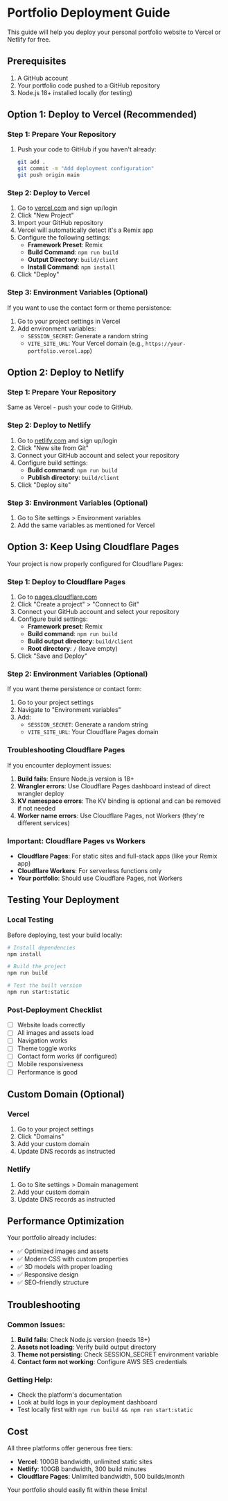 # Portfolio Deployment Guide

This guide will help you deploy your personal portfolio website to Vercel or Netlify for free.

## Prerequisites

1. A GitHub account
2. Your portfolio code pushed to a GitHub repository
3. Node.js 18+ installed locally (for testing)

## Option 1: Deploy to Vercel (Recommended)

### Step 1: Prepare Your Repository
1. Push your code to GitHub if you haven't already:
   ```bash
   git add .
   git commit -m "Add deployment configuration"
   git push origin main
   ```

### Step 2: Deploy to Vercel
1. Go to [vercel.com](https://vercel.com) and sign up/login
2. Click "New Project"
3. Import your GitHub repository
4. Vercel will automatically detect it's a Remix app
5. Configure the following settings:
   - **Framework Preset**: Remix
   - **Build Command**: `npm run build`
   - **Output Directory**: `build/client`
   - **Install Command**: `npm install`
6. Click "Deploy"

### Step 3: Environment Variables (Optional)
If you want to use the contact form or theme persistence:
1. Go to your project settings in Vercel
2. Add environment variables:
   - `SESSION_SECRET`: Generate a random string
   - `VITE_SITE_URL`: Your Vercel domain (e.g., `https://your-portfolio.vercel.app`)

## Option 2: Deploy to Netlify

### Step 1: Prepare Your Repository
Same as Vercel - push your code to GitHub.

### Step 2: Deploy to Netlify
1. Go to [netlify.com](https://netlify.com) and sign up/login
2. Click "New site from Git"
3. Connect your GitHub account and select your repository
4. Configure build settings:
   - **Build command**: `npm run build`
   - **Publish directory**: `build/client`
5. Click "Deploy site"

### Step 3: Environment Variables (Optional)
1. Go to Site settings > Environment variables
2. Add the same variables as mentioned for Vercel

## Option 3: Keep Using Cloudflare Pages

Your project is now properly configured for Cloudflare Pages:

### Step 1: Deploy to Cloudflare Pages
1. Go to [pages.cloudflare.com](https://pages.cloudflare.com)
2. Click "Create a project" > "Connect to Git"
3. Connect your GitHub account and select your repository
4. Configure build settings:
   - **Framework preset**: Remix
   - **Build command**: `npm run build`
   - **Build output directory**: `build/client`
   - **Root directory**: `/` (leave empty)
5. Click "Save and Deploy"

### Step 2: Environment Variables (Optional)
If you want theme persistence or contact form:
1. Go to your project settings
2. Navigate to "Environment variables"
3. Add:
   - `SESSION_SECRET`: Generate a random string
   - `VITE_SITE_URL`: Your Cloudflare Pages domain

### Troubleshooting Cloudflare Pages
If you encounter deployment issues:
1. **Build fails**: Ensure Node.js version is 18+
2. **Wrangler errors**: Use Cloudflare Pages dashboard instead of direct wrangler deploy
3. **KV namespace errors**: The KV binding is optional and can be removed if not needed
4. **Worker name errors**: Use Cloudflare Pages, not Workers (they're different services)

### Important: Cloudflare Pages vs Workers
- **Cloudflare Pages**: For static sites and full-stack apps (like your Remix app)
- **Cloudflare Workers**: For serverless functions only
- **Your portfolio**: Should use Cloudflare Pages, not Workers

## Testing Your Deployment

### Local Testing
Before deploying, test your build locally:
```bash
# Install dependencies
npm install

# Build the project
npm run build

# Test the built version
npm run start:static
```

### Post-Deployment Checklist
- [ ] Website loads correctly
- [ ] All images and assets load
- [ ] Navigation works
- [ ] Theme toggle works
- [ ] Contact form works (if configured)
- [ ] Mobile responsiveness
- [ ] Performance is good

## Custom Domain (Optional)

### Vercel
1. Go to your project settings
2. Click "Domains"
3. Add your custom domain
4. Update DNS records as instructed

### Netlify
1. Go to Site settings > Domain management
2. Add your custom domain
3. Update DNS records as instructed

## Performance Optimization

Your portfolio already includes:
- ✅ Optimized images and assets
- ✅ Modern CSS with custom properties
- ✅ 3D models with proper loading
- ✅ Responsive design
- ✅ SEO-friendly structure

## Troubleshooting

### Common Issues:
1. **Build fails**: Check Node.js version (needs 18+)
2. **Assets not loading**: Verify build output directory
3. **Theme not persisting**: Check SESSION_SECRET environment variable
4. **Contact form not working**: Configure AWS SES credentials

### Getting Help:
- Check the platform's documentation
- Look at build logs in your deployment dashboard
- Test locally first with `npm run build && npm run start:static`

## Cost

All three platforms offer generous free tiers:
- **Vercel**: 100GB bandwidth, unlimited static sites
- **Netlify**: 100GB bandwidth, 300 build minutes
- **Cloudflare Pages**: Unlimited bandwidth, 500 builds/month

Your portfolio should easily fit within these limits!
